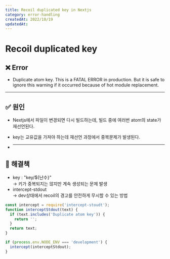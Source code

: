 ```yaml
---
title: Recoil duplicated key in Nextjs
category: error-handling
createdAt: 2022/10/19
updatedAt:
---
```


# Recoil duplicated key

## ❌ Error

- Duplicate atom key. This is a FATAL ERROR in
  production. But it is safe to ignore this warning if it occurred because of
  hot module replacement.

---

## ✅ 원인

- Nextjs에서 파일이 변경되면 다시 빌드하는데, 빌드 중에 여러번 atom의 state가 재선언된다.
- key는 교유값을 가져야 하는데 재선언 과정에서 중복문제가 발생된다.

- ***

## 🚀 해결책

- key : "key/${난수}"  
  → 키가 중복되지는 않지만 계속 생성되는 문제 발생
- intercept-stdout  
  → dev상태에서 recoil의 경고를 안전하게 무시할 수 있는 방법

```javascript
const intercept = require('intercept-stoudt');
function interceptStdout(text) {
  if (text.includes('Duplicate atom key')) {
    return '';
  }
  return text;
}

if (process.env.NODE_ENV === 'development') {
  intercept(interceptStdout);
}
```
